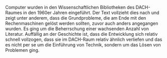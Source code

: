 Computer wurden in den Wissenschaftlichen Bibliotheken des DACH-Raumes in den 1960er Jahren eingeführt. Der Text vollzieht dies nach und zeigt unter anderem, dass die Grundprobleme, die am Ende mit den Rechenmaschinen gelöst werden sollten, zuvor auch anders angegangen wurden. Es ging um die Beherrschung einer wachsenden Anzahl von Literatur. Auffällig an der Geschichte ist, dass die Entwicklung sich relativ schnell vollzogen, dass sie im DACH-Raum relativ ähnlich verliefen und das es nicht per se um die Einführung von Technik, sondern um das Lösen von Problemen ging.